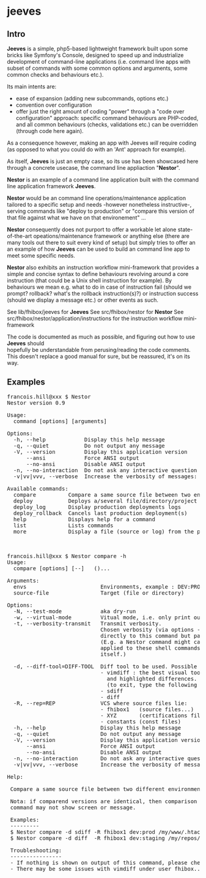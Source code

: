 # jeeves

## Intro

**Jeeves** is a simple, php5-based lightweight framework built upon some bricks like Symfony's Console,
designed to speed up and industrialize development of command-line applications
(i.e. command line apps with subset of commands with some common options and arguments, 
some common checks and behaviours etc.).

Its main intents are:
 - ease of expansion (adding new subcommands, options etc.)
 - convention over configuration
 - offer just the right amount of coding "power" through a "code over configuration"
   approach: specific command behaviours are PHP-coded, and all common behaviours 
   (checks, validations etc.) can be overridden (through code here again).
   
As a consequence however, making an app with Jeeves *will* require coding
(as opposed to what you could do with an 'Ant' approach for example).

As itself, **Jeeves** is just an empty case, so its use has been showcased here 
through a concrete usecase, the command line appliaction "**Nestor**".

**Nestor** is an example of a command line application built with the command 
line application framework **Jeeves**.

**Nestor** would be an command line operations/maintenance application tailored
to a specific setup and needs -however nonetheless instructive-, serving 
commands like "deploy to production" or "compare this version of that file 
against what we have on that environement" ...

**Nestor** consequently does not  purport to offer a workable let alone 
state-of-the-art opeations/maintenance framework or anything else
(there are many tools out there to suit every kind of setup)
but simply tries to offer an an example of how **Jeeves** can be used to 
build an command line app to meet some specific needs.

**Nestor** also exhibits an instruction workflow mini-framework that provides a simple
and concise syntax to define behaviours revolving around a core instruction 
(that could be a Unix shell instruction for example). By behaviours we mean e.g. 
what to do in case of instruction fail (should we prompt? rollback? what's the rollback
instruction(s)?) or instruction success (should we display a message etc.)
or other events as such.


See lib/fhibox/jeeves for **Jeeves**
See src/fhibox/nestor for **Nestor**
See src/fhibox/nestor/application/instructions for the instruction workflow mini-framework


The code is documented as much as possible, and figuring out how to use **Jeeves** should  
hopefully be understandable from perusing/reading the code comments.
This doesn't replace a good manual for sure, but be reassured, it's on its way.


## Examples

<pre>
francois.hill@xxx $ Nestor
Nestor version 0.9

Usage:
  command [options] [arguments]

Options:
  -h, --help            Display this help message
  -q, --quiet           Do not output any message
  -V, --version         Display this application version
      --ansi            Force ANSI output
      --no-ansi         Disable ANSI output
  -n, --no-interaction  Do not ask any interactive question
  -v|vv|vvv, --verbose  Increase the verbosity of messages: 1 for normal output, 2 for more verbose output and 3 for debug

Available commands:
  compare          Compare a same source file between two environments
  deploy           Deploys a/several file/directory/project into the specified environment
  deploy_log       Display production deployments logs
  deploy_rollback  Cancels last production deployment(s)
  help             Displays help for a command
  list             Lists commands
  more             Display a file (source or log) from the production environment



francois.hill@xxx $ Nestor compare -h
Usage:
  compare [options] [--] <envs> <source-file> (<source-file>)...

Arguments:
  envs                       Environments, example : DEV:PROD
  source-file                Target (file or directory)

Options:
  -N, --test-mode            aka dry-run
  -w, --virtual-mode         Vitual mode, i.e. only print out/describe commands that would be executed (but don't really execute them)
  -t, --verbosity-transmit   Transmit verbosity.
                             Chosen verbosity (via options -v, -vv ...) will not be applied
                             directly to this command but passed down onto the subcommands that it calls.
                             (E.g. a Nestor command might call shell commands. In this case verbosity will be
                             applied to these shell commands, wherever possible, and not to the Nestor command
                             itself.)

  -d, --diff-tool=DIFF-TOOL  Diff tool to be used. Possible values:
                             - vimdiff : the best visual tool, with side to side comparison
                               and highlighted differences. However, exiting is a bit tricky
                               (to exit, type the following sequence twice: <ESC>:q! )
                             - sdiff
                             - diff
  -R, --rep=REP              VCS where source files lie:
                             - fhibox1   (source files...)
                             - XYZ       (certifications file...)
                             - constants (const files)
  -h, --help                 Display this help message
  -q, --quiet                Do not output any message
  -V, --version              Display this application version
      --ansi                 Force ANSI output
      --no-ansi              Disable ANSI output
  -n, --no-interaction       Do not ask any interactive question
  -v|vv|vvv, --verbose       Increase the verbosity of messages: 1 for normal output, 2 for more verbose output and 3 for debug

Help:

 Compare a same source file between two different environments

 Nota: if comparend versions are identical, then comparison tools used by this
 command may not show screen or message.

 Examples:
 ---------
 $ Nestor compare -d sdiff -R fhibox1 dev:prod /my/www/.htaccess
 $ Nestor compare -d diff  -R fhibox1 dev:staging /my/repos/fhibox1/trunk/product_X/clients/marks_and_spenders/custom/templates_html/index.html

 Troubleshooting:
 ----------------
 - If nothing is shown on output of this command, please check under which user you are running.
 - There may be some issues with vimdiff under user fhibox...

</pre>
